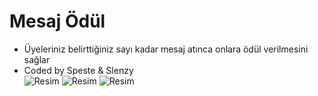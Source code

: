 # Mesaj Ödül

- Üyeleriniz belirttiğiniz sayı kadar mesaj atınca onlara ödül verilmesini sağlar
- Coded by Speste & Slenzy <br>
<img src="https://cdn.discordapp.com/attachments/1117379761526808576/1201920230776115331/image.png?ex=65cb9271&is=65b91d71&hm=dc463a6cd27c4a0570711cf3513c18adb962661df883062a73129ea01848f87c&" alt="Resim"> </img>
<img src="https://cdn.discordapp.com/attachments/1117379761526808576/1201920231086501988/image.png?ex=65cb9271&is=65b91d71&hm=33e5b1233b8c02a6d7c6353d0f7e281fcf4d855f58fd68842775a9722782b144&" alt="Resim"> </img>
<img src="https://cdn.discordapp.com/attachments/1117379761526808576/1201920231358857237/image.png?ex=65cb9271&is=65b91d71&hm=838dfc8570813febcfc1e9d51b8936a730ed32de646bdd1522d27351d853a605&" alt="Resim"> </img>
